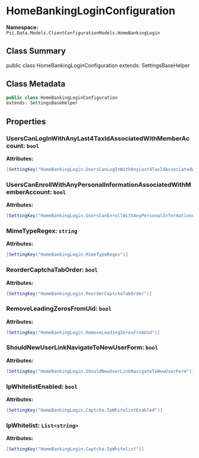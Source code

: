 # HomeBankingLoginConfiguration

**Namespace:** `Psi.Data.Models.ClientConfigurationModels.HomeBankingLogin`

## Class Summary

public class HomeBankingLoginConfiguration
extends: SettingsBaseHelper

## Class Metadata

```typescript
public class HomeBankingLoginConfiguration
extends: SettingsBaseHelper
```

## Properties

### UsersCanLogInWithAnyLast4TaxIdAssociatedWithMemberAccount: `bool`



**Attributes:**
```csharp
[SettingKey("HomeBankingLogin.UsersCanLogInWithAnyLast4TaxIdAssociatedWithMemberAccount")]
```

### UsersCanEnrollWithAnyPersonalInformationAssociatedWithMemberAccount: `bool`



**Attributes:**
```csharp
[SettingKey("HomeBankingLogin.UsersCanEnrollWithAnyPersonalInformationAssociatedWithMemberAccount")]
```

### MimeTypeRegex: `string`



**Attributes:**
```csharp
[SettingKey("HomeBankingLogin.MimeTypeRegex")]
```

### ReorderCaptchaTabOrder: `bool`



**Attributes:**
```csharp
[SettingKey("HomeBankingLogin.ReorderCaptchaTabOrder")]
```

### RemoveLeadingZerosFromUid: `bool`



**Attributes:**
```csharp
[SettingKey("HomeBankingLogin.RemoveLeadingZerosFromUid")]
```

### ShouldNewUserLinkNavigateToNewUserForm: `bool`



**Attributes:**
```csharp
[SettingKey("HomeBankingLogin.ShouldNewUserLinkNavigateToNewUserForm")]
```

### IpWhitelistEnabled: `bool`



**Attributes:**
```csharp
[SettingKey("HomeBankingLogin.Captcha.IpWhitelistEnabled")]
```

### IpWhitelist: `List<string>`



**Attributes:**
```csharp
[SettingKey("HomeBankingLogin.Captcha.IpWhitelist")]
```
